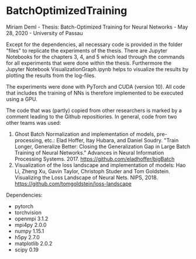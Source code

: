 # BatchOptimizedTraining

Miriam Deml - Thesis: Batch-Optimized Training for Neural Networks - May 28, 2020 - University of Passau

Except for the dependencies, all necessary code is provided in the folder "files" to replicate the experiments of the thesis. 
There are Jupyter Notebooks for the chapters 3, 4, and 5 which lead through the commands for all experiments that were done within the thesis.
Furthermore the Jupyter Notebook VisualizationGraph.ipynb helps to visualize the results by plotting the results from the log-files.

The experiments were done with PyTorch and CUDA (version 10). All code that includes the training of NNs is therefore implemented to be executed using a GPU.

The code that was (partly) copied from other researchers is marked by a comment leading to the Github repositiories. In general, code from two other teams was used:
1. Ghost Batch Normalization and implementation of models, pre-processing, etc.: Elad Hoffer, Itay Hubara, and Daniel Soudry. "Train Longer, Generalize Better: Closing the Generalization Gap in Large Batch Training of Neural Networks." Advances in Neural Information Processing Systems. 2017. https://github.com/eladhoffer/bigBatch
2. Visualization of the loss landscape and implementation of models: Hao Li, Zheng Xu, Gavin Taylor, Christoph Studer and Tom Goldstein. Visualizing the Loss Landscape of Neural Nets. NIPS, 2018. https://github.com/tomgoldstein/loss-landscape


Dependencies:
- pytorch
- torchvision
- openmpi 3.1.2
- mpi4py 2.0.0
- numpy 1.15.1
- h5py 2.7.0
- matplotlib 2.0.2
- scipy 0.19



